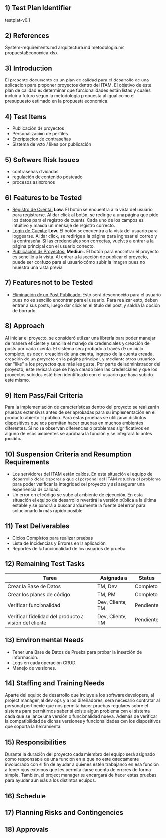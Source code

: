 ## 1) Test Plan Identifier

testplat-v0.1

## 2) References

System-requirements.md
arquitectura.md
metodologia.md
propuestaEconomica.xlsx

## 3) Introduction

El presente documento es un plan de calidad para el desarrollo de una aplicacion para proponer proyectos dentro del ITAM.
El objetivo de este plan de calidad es determinar que funcionalidades están listas y cuales incluir a futuro segun la metodologia propuesta al igual como el presupuesto estimado en la propuesta economica.

## 4) Test Items

  <ul>
    <li>Publicación de proyectos</li>
    <li>Personalización de perfiles</li>
    <li>Encriptacion de contraseñas</li>
    <li>Sistema de voto / likes por publicación</li>
  </ul>
  
## 5) Software Risk Issues

<ul>
    <li>contraseñas olvidadas</li>
    <li>regulación de contenido posteado</li>
    <li>procesos asincronos</li>
    
  </ul>

## 6) Features to be Tested

<ul>

<li>  <u>Registro de Cuenta:</u>  <strong>Low.</strong>  El botón se encuentra a la vista del usuario para registrarse. Al dar click al botón, se redirige a una página que pide los datos para el registro de cuenta. Cada uno de los campos es intuitivo y manda un mensaje de registro correcto. </li>
<li>  <u>Login de Cuenta:</u>  <strong>Low.</strong>  El botón se encuentra a la vista del usuario para loggearse. Al dar click, se redirige a la página para ingresar el correo y la contraseña. Si las credenciales son correctas, vuelves a entrar a la página principal con el usuario correcto. </li>
<li>  <u>Publicación de Proyectos:</u>  <strong>Medium.</strong>  El botón para encontrar el proyecto es sencillo a la vista. Al entrar a la sección de publicar el proyecto, puede ser confuzo para el usuario cómo subir la imagen pues no muestra una vista previa </li>

</ul>

## 7) Features not to be Tested

<ul>

<li>  <u>Eliminación de un Post Publicado:</u> Esto será desconocido para el usuario pues no es sencillo encontrar para el usuario. Para realizar esto, deben entrar a sus posts, luego dar click en el título del post, y saldrá la opción de borrarlo. </li>


</ul>

## 8) Approach
Al iniciar el proyecto, se consideró utilizar una librería para poder manejar de manera eficiente y sencilla el manejo de credenciales y creación de posts por cada cuenta. 
El sistema será probado a través de un ciclo completo, es decir, creación de una cuenta, ingreso de la cuenta creada, creación de un proyecto en la página principal, y mediante otros usuarios dar "like" a los proyectos que más les guste.
Por parte del administrador del proyecto, este revisará que se haya creado bien las credenciales y que los proyectos subidos esté bien identificado con el usuario que haya subido este mismo.

## 9) Item Pass/Fail Criteria
Para la implementación de características dentro del proyecto se realizarán pruebas extensivas antes de ser aprobadas para su implementación en el producto abierto al público. Para estas pruebas se utilizaran distintos dispositivos que nos permitan hacer pruebas en muchos ambientes diferentes. Si no se observan diferencias o problemas significativos en alguno de esos ambientes se aprobará la función y se integrará lo antes posible.

## 10) Suspension Criteria and Resumption Requirements
- Los servidores del ITAM están caídos. En esta situación el equipo de desarrollo debe esperar a que el personal del ITAM resuelva el problema para poder verificar la integridad del proyecto y así asegurar una experiencia de calidad. 
- Un error en el código se sube al ambiente de ejecución. En esta situación el equipo de desarrollo revertirá la versión pública a la última estable y se pondrá a buscar arduamente la fuente del error para solucionarlo lo más rápido posible.

## 11) Test Deliverables
<ul>

<li> Ciclos Completos para realizar pruebas </li>
<li> Lista de Incidencias y Errores en la aplicación </li>
<li> Reportes de la funcionalidad de los usuarios de prueba </li>

</ul>

## 12) Remaining Test Tasks
| Tarea | Asignada a | Status | 
|------ | ---------- | ------ |
| Crear la Base de Datos | TM, Dev | Completo |
| Crear los planes de código | TM, PM| Completo |
| Verificar funcionalidad | Dev, Cliente, TM | Pendiente |
| Verificar fidelidad del producto a visión del cliente | Dev, Cliente, TM | Pendiente |

## 13) Environmental Needs
- Tener una Base de Datos de Prueba para probar la inserción de información.
- Logs en cada operación CRUD.
- Manejo de versiones.

## 14) Staffing and Training Needs
Aparte del equipo de desarrollo que incluye a los software developers, al project manager, al dev ops y a los diseñadores, será necesario contratar al personal pertinente que nos permita hacer pruebas regulares sobre el sistema para permitirnos saber si existe algún problema con el sistema cada que se lance una versión o funcionalidad nueva. Además de verificar la compatibilidad de dichas versiones y funcionalidades con los dispositivos que soporta la herramienta.

## 15) Responsibilities
Durante la duración del proyecto cada miembro del equipo será asignado como responsable de una función en la que no esté directamente involucrado con el fin de ayudar a quienes estén trabajando en esa función a tener ojos externos que les permita darse cuenta de errores de forma simple. También, el project manager se encargará de hacer estas pruebas para ayudar aún más a los distintos equipos.

## 16) Schedule

## 17) Planning Risks and Contingencies

## 18) Approvals
